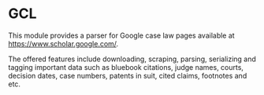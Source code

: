 # GCL

This module provides a parser for Google case law pages available at https://www.scholar.google.com/.

The offered features include downloading, scraping, parsing, serializing
and tagging important data such as bluebook citations, judge names, courts,
decision dates, case numbers, patents in suit, cited claims, footnotes and etc.
